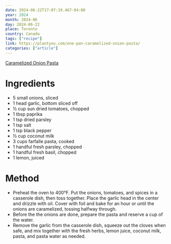 ```yaml
---
date: 2024-06-22T17:07:19.467-04:00
year: 2024
month: 2024-06
day: 2024-06-22
place: Toronto
country: Canada
tags: ["recipe"]
link: https://plantyou.com/one-pan-caramelized-onion-pasta/
categories: ["article"]
---
```

[Caramelized Onion Pasta](https://plantyou.com/one-pan-caramelized-onion-pasta/)

# Ingredients

- 5 small onions, sliced
- 1 head garlic, bottom sliced off
- ½ cup sun dried tomatoes, chopped
- 1 tbsp paprika
- 1 tsp dried parsley
- 1 tsp salt
- 1 tsp black pepper
- ½ cup coconut milk
- 3 cups farfalle pasta, cooked
- 1 handful fresh parsley, chopped
- 1 handful fresh basil, chopped
- 1 lemon, juiced

# Method

- Preheat the oven to 400°F. Put the onions, tomatoes, and spices in a casserole dish, then toss together. Place the garlic head in the center and drizzle with oil. Cover with foil and bake for an hour or until the onions are caramelized, tossing halfway through.
- Before the the onions are done, prepare the pasta and reserve a cup of the water.
- Remove the garlic from the casserole dish, squeeze out the cloves when safe, and mix together with the fresh herbs, lemon juice, coconut milk, pasta, and pasta water as needed.
